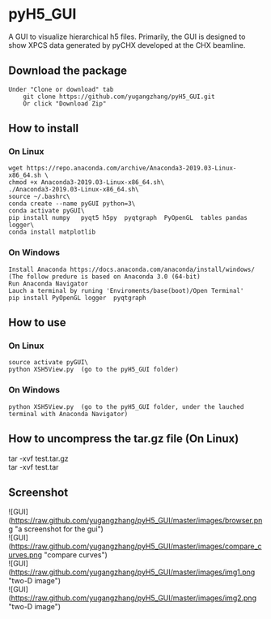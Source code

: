 # pyH5_GUI
A GUI to visualize hierarchical h5 files. Primarily, the GUI is designed to show XPCS data generated by pyCHX developed at the CHX beamline.

## Download the package
    Under "Clone or download" tab
        git clone https://github.com/yugangzhang/pyH5_GUI.git  
        Or click "Download Zip"

## How to install
### On Linux
    wget https://repo.anaconda.com/archive/Anaconda3-2019.03-Linux-x86_64.sh \
    chmod +x Anaconda3-2019.03-Linux-x86_64.sh\
    ./Anaconda3-2019.03-Linux-x86_64.sh\
    source ~/.bashrc\
    conda create --name pyGUI python=3\
    conda activate pyGUI\
    pip install numpy   pyqt5 h5py  pyqtgraph  PyOpenGL  tables pandas logger\
    conda install matplotlib
### On Windows    
    Install Anaconda https://docs.anaconda.com/anaconda/install/windows/ (The follow predure is based on Anaconda 3.0 (64-bit)
    Run Anaconda Navigator
    Lauch a terminal by runing 'Enviroments/base(boot)/Open Terminal'
    pip install PyOpenGL logger  pyqtgraph
## How to use
### On Linux
    source activate pyGUI\
    python XSH5View.py  (go to the pyH5_GUI folder)
### On Windows
    python XSH5View.py  (go to the pyH5_GUI folder, under the lauched terminal with Anaconda Navigator)
## How to uncompress the tar.gz file (On Linux)
tar -xvf test.tar.gz\
tar -xvf test.tar

## Screenshot

![GUI] (https://raw.github.com/yugangzhang/pyH5_GUI/master/images/browser.png "a screenshot for the gui")\
![GUI] (https://raw.github.com/yugangzhang/pyH5_GUI/master/images/compare_curves.png "compare curves")\
![GUI] (https://raw.github.com/yugangzhang/pyH5_GUI/master/images/img1.png "two-D image")\
![GUI] (https://raw.github.com/yugangzhang/pyH5_GUI/master/images/img2.png "two-D image") 
